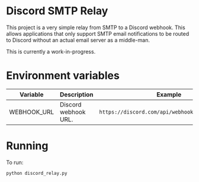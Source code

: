 # Discord SMTP Relay
This project is a very simple relay from SMTP to a Discord webhook. This allows applications that only support SMTP email notifications to be routed to Discord without an actual email server as a middle-man.

This is currently a work-in-progress. 

# Environment variables
| Variable    | Description          | Example                                          |
|-------------|----------------------|--------------------------------------------------|
| WEBHOOK_URL | Discord webhook URL. | `https://discord.com/api/webhooks/xxxxxx/yyyyyy` |

# Running
To run:
```
python discord_relay.py
```
